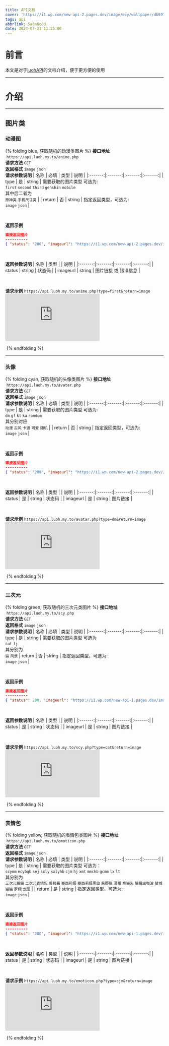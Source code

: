 ```yaml
---
title: API文档
cover: 'https://i1.wp.com/new-api-2.pages.dev/image/ecy/wallpaper/db59776fed7be1c5.webp'
tags: api
abbrlink: 5a8a6c8d
date: 2024-07-31 11:25:00
---
```


# 前言
本文是对于[luohAPI](https://api.luoh.my.to/)的文档介绍，便于更方便的使用

---

# 介绍

---

## 图片类

### 动漫图
{% folding blue, 获取随机的动漫类图片 %}
**接口地址**  <span id="animePHP" onclick="CopyApiLink()">`https://api.luoh.my.to/anime.php`</span> <br>
**请求方法** `GET` <br>
**返回格式** `image` `json` <br>
**请求参数说明**
| 名称 | 必填 | 类型 | 说明 |
|:-------:|:-------:|:-------:|:-------:|
| type | 是 | string | 需要获取的图片类型 可选为: <br> `first` `second` `third` `genshin` `mobile` <br> 其中后二者为 <br> `原神类` `手机尺寸类` |
| return | 否 | string | 指定返回类型，可选为: <br> `image` `json` | 

<br>

**返回示例**
```json
直接返回图片
----------
{ "status": "200", "imageurl": "https://i1.wp.com/new-api-2.pages.dev/image/ecy/anime/first/7d7494e0413c29f5.webp" }
```
<br>

**返回参数说明**
| 名称 | 类型 |  | 说明 |
|:-------:|:-------:|:-------:|:-------:|
| status | string | 状态码 |
| imageurl | string | 图片链接 或 错误信息 | 

<br>

**请求示例** <span id="animePHPE" onclick="CopyApiLink()">`https://api.luoh.my.to/anime.php?type=first&return=image`</span> <br>
![anime.webp](https://api.luoh.my.to/anime.php?type=first&return=image)

 {% endfolding %}

---


### 头像
{% folding cyan, 获取随机的头像类图片 %}
**接口地址**  <span id="avatarPHP" onclick="CopyApiLink()">`https://api.luoh.my.to/avatar.php`</span> <br>
**请求方法** `GET` <br>
**返回格式** `image` `json` <br>
**请求参数说明**
| 名称 | 必填 | 类型 | 说明 |
|:-------:|:-------:|:-------:|:-------:|
| type | 是 | string | 需要获取的图片类型 可选为: <br> `dm` `gf` `kt` `ka` `random` <br> 其分别对应 <br> `动漫` `古风` `卡通` `可爱` `随机` |
| return | 否 | string | 指定返回类型，可选为: <br> `image` `json` | 

<br>

**返回示例**
```json
直接返回图片
----------
{ "status": "200", "imageurl": "https://i1.wp.com/new-api-2.pages.dev/二次元/avatar/dongman/90d635bd248701e4.webp" }
```
<br>

**返回参数说明**
| 名称 | 类型 |  | 说明 |
|:-------:|:-------:|:-------:|:-------:|
| status | 是 | string | 状态码 |
| imageurl | 是 | string | 图片链接 | 

<br>

**请求示例** <span id="avatarPHPE" onclick="CopyApiLink()">`https://api.luoh.my.to/avatar.php?type=dm&return=image`</span> <br>
![avatar.webp](https://api.luoh.my.to/avatar.php?type=dm&return=image)

 {% endfolding %}

---


### 三次元
{% folding green, 获取随机的三次元类图片 %}
**接口地址**  <span id="scyPHP" onclick="CopyApiLink()">`https://api.luoh.my.to/scy.php`</span> <br>
**请求方法** `GET` <br>
**返回格式** `image` `json` <br>
**请求参数说明**
| 名称 | 必填 | 类型 | 说明 |
|:-------:|:-------:|:-------:|:-------:|
| type | 是 | string | 需要获取的图片类型 可选为 <br> `cat` `fj` <br> 其分别为 <br> `猫` `风景`
| return | 否 | string | 指定返回类型，可选为: <br> `image` `json` | 

<br>

**返回示例**
```json
直接返回图片
----------
{ "status": 200, "imageurl": "https://i1.wp.com/new-api-1.pages.dev/image/三次元/cat/ea78b37bce6ac049.png" }
```
<br>

**返回参数说明**
| 名称 | 类型 |  | 说明 |
|:-------:|:-------:|:-------:|:-------:|
| status | 是 | string | 状态码 |
| imageurl | 是 | string | 图片链接 | 

<br>

**请求示例** <span id="scyPHPE" onclick="CopyApiLink()">`https://api.luoh.my.to/scy.php?type=cat&return=image`</span> <br>
![cat.webp](https://api.luoh.my.to/scy.php?type=cat&return=image)

 {% endfolding %}

---


### 表情包
{% folding yellow, 获取随机的表情包类图片 %}
**接口地址**  <span id="emoticonPHP" onclick="CopyApiLink()">`https://api.luoh.my.to/emoticon.php`</span> <br>
**请求方法** `GET` <br>
**返回格式** `image` `json` <br>
**请求参数说明**
| 名称 | 必填 | 类型 | 说明 |
|:-------:|:-------:|:-------:|:-------:|
| type | 是 | string | 需要获取的图片类型 可选为：<br> `scymm` `ecybqb` `sej` `sxly` `sxlyhb` `cjm` `hj` `xmt` `mmckb` `gcmm` `lx` `lt` <br> 其分别为 <br> `三次元猫猫` `二次元表情包` `兽耳酱` `塞西莉娅` `塞西莉娅黑白` `柴郡猫` `滑稽` `熊猫头` `猫猫虫咖波` `甘城猫猫` `罗翔` `龙图` |
| return | 是 | string | 指定返回类型，可选为: <br> `image` `json` | 

<br>

**返回示例**
```json
直接返回图片
----------
{ "status": "200", "imageurl": "https://i1.wp.com/new-api-1.pages.dev/image/bqb/cjm/12ab959dfb54797b.png" }
```
<br>

**返回参数说明**
| 名称 | 类型 |  | 说明 |
|:-------:|:-------:|:-------:|:-------:|
| status | 是 | string | 状态码 |
| imageurl | 是 | string | 图片链接 | 

<br>

**请求示例** <span id="emoticonPHPE" onclick="CopyApiLink()">`https://api.luoh.my.to/emoticon.php?type=cjm&return=image`</span> <br>
![emoticon.webp](https://api.luoh.my.to/emoticon.php?type=cjm&return=image)

 {% endfolding %}

<script>
function CopyApiLink() {
    var element = event.target;
    var textarea = document.createElement('textarea');
    textarea.value = element.textContent;
    document.body.appendChild(textarea);
    textarea.select();
    document.execCommand('copy');
    document.body.removeChild(textarea);
}
</script>